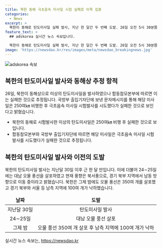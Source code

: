 ```yaml
---
title: 북한 동해 극초음속 미사일 시험 실패로 이목 집중
categories:
  - News
excerpt: >
  북한이 동해로 탄도미사일 실패 발사, 지난 한 달간 두 번째 도발. 26일 오전 5시 30분쯤 평양 일대에서 미사일 발사 후 250여㎞ 비행 후 실패. 이전에는 30일 전 탄도미사일 발사 후 오늘 오물 풍선을 살포. 현재 남측 지역으로 풍선 이동 중. 오늘의 발사는 6회째. (사진=독자 제공)
feature_text: >
  ## adskorea 실시간 뉴스 속보입니다.

  북한이 동해로 탄도미사일 실패 발사, 지난 한 달간 두 번째 도발. 26일 오전 5시 30분쯤 평양 일대에서 미사일 발사 후 250여㎞ 비행 후 실패. 이전에는 30일 전 탄도미사일 발사 후 오늘 오물 풍선을 살포. 현재 남측 지역으로 풍선 이동 중. 오늘의 발사는 6회째. (사진=독자 제공)
image: 'https://newsdao.kr/res/images/meta/newsdao_breakingnews.jpg'
---
```


<p><img src="https://newsdao.kr/res/images/meta/newsdao_breakingnews.jpg" alt="adskorea 속보" /></p>

<h2 data-ke-size="size26">북한의 탄도미사일 발사와 동해상 추정 항적</h2>

<p data-ke-size="size16">26일, 북한이 동해상으로 미상의 탄도미사일을 발사하였으나 합동참모본부에 따르면 이는 실패한 것으로 추정됩니다. 국방부 출입기자단에 보낸 문자메시지를 통해 해당 미사일은 250여㎞ 비행한 후 극초음속 미사일 시험발사를 시도했다가 실패한 것으로 보인다고 밝혔습니다.</p>

<ul>
<li>북한의 동해로 시험발사한 미상의 탄도미사일은 250여㎞ 비행 후 실패한 것으로 보입니다.</li>
<li>합동참모본부와 국방부 출입기자단에 따르면 해당 미사일은 극초음속 미사일 시험발사를 시도했다가 실패한 것으로 추정됩니다.</li>
</ul>

<h2 data-ke-size="size26">북한의 탄도미사일 발사와 이전의 도발</h2>

<p data-ke-size="size16">북한의 탄도미사일 발사는 지난달 30일 이후 근 한 달 만입니다. 이에 더불어 24∼25일에는 대남 오물 풍선을 살포하였고 현재 풍향은 북서풍으로, 경기 북부 지역에서 남동 방향으로 이동 중이라고 밝혔습니다. 북한은 그제 밤에도 오물 풍선은 350여 개를 살포했고 경기 북부와 서울 등 남측 지역에 100여 개가 낙하했습니다.</p>

<table>
<thead>
<tr>
<td style="text-align: center; height: 17px;"><b>날짜</b></td>
<td style="text-align: center; height: 17px;"><b>도발</b></td>
</tr>
</thead>
<tbody>
<tr>
<td style="text-align: center; height: 17px;">지난달 30일</td>
<td style="text-align: center; height: 17px;">탄도미사일 발사</td>
</tr>
<tr>
<td style="text-align: center; height: 17px;">24∼25일</td>
<td style="text-align: center; height: 17px;">대남 오물 풍선 살포</td>
</tr>
<tr>
<td style="text-align: center; height: 17px;">그제 밤</td>
<td style="text-align: center; height: 17px;">오물 풍선 350여 개 살포 후 남측 지역에 100여 개가 낙하</td>
</tr>
</tbody>
</table>
실시간 뉴스 속보는, <a href="https://newsdao.kr" rel="dofollow">https://newsdao.kr</a>


